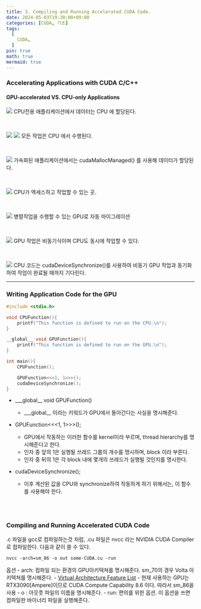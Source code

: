 ```yaml
---
title: 3. Compiling and Running Accelerated CUDA Code.
date: 2024-05-03T19:30:00+09:00
categories: [CUDA, 기초]
tags:
  [
	CUDA,
  ]
pin: true
math: true
mermaid: true
---
```



### Accelerating Applications with CUDA C/C++

#### GPU-accelerated VS. CPU-only Applications 

![](https://tera.dscloud.me:8080/Images/CUDA/NVIDIA_Tutorial1/1.png)
	CPU전용 애플리케이션에서 데이터는 CPU 에 할당된다.

<br/>

![](https://tera.dscloud.me:8080/Images/CUDA/NVIDIA_Tutorial1/2.png)
![](https://tera.dscloud.me:8080/Images/CUDA/NVIDIA_Tutorial1/3.png)
	모든 작업은 CPU 에서 수행된다.

<br/>

![](https://tera.dscloud.me:8080/Images/CUDA/NVIDIA_Tutorial1/4.png)
	가속화된 애플리케이션에서는 cudaMallocManaged() 를 사용해 데이터가 할당된다.

<br/>

![](https://tera.dscloud.me:8080/Images/CUDA/NVIDIA_Tutorial1/5.png)
	CPU가 엑세스하고 작업할 수 있는 곳.

<br/>

![](https://tera.dscloud.me:8080/Images/CUDA/NVIDIA_Tutorial1/6.png)
	병렬작업을 수행할 수 있는 GPU로 자동 마이그레이션

<br/>

![](https://tera.dscloud.me:8080/Images/CUDA/NVIDIA_Tutorial1/7.png)
	GPU 작업은 비동기식이며 CPU도 동시에 작업할 수 있다.

<br/>

![](https://tera.dscloud.me:8080/Images/CUDA/NVIDIA_Tutorial1/8.png)
	CPU 코드는 cudaDeviceSynchronize()를 사용하여 비동기 GPU 작업과 동기화 하여 작업이 완료될 때까지 기다린다.



---
### Writing Application Code for the GPU

``` cpp
#include <stdio.h>

void CPUFunction(){
	printf("This function is defined to run on the CPU.\n");
}

__global__ void GPUFunction(){
	printf("This function is defined to run on the GPU.\n");
}

int main(){
	CPUFunction();

	GPUFunction<<<1, 1>>>();
	cudaDeviceSynchronize();
}
```

- \_\_\_global\_\_ void GPUFunction() 
	- \_\_\_global\_\_ 이라는 키워드가 GPU에서 돌아간다는 사실을 명시해준다.
	
- GPUFunction<<<1, 1>>>();
	- GPU에서 작동하는 이러한 함수를 kernel이라 부르며, thread hierarchy를 명시해준다고 한다. 
	- 인자 중 앞의 1은 실행될 쓰레드 그룹의 개수를 명시하며, block 이라 부른다. 
	- 인자 중 뒤의 1은 각 block 내에 몇개의 쓰레드가 실행될 것인지를 명시한다. 

- cudaDeviceSynchronize();
	- 이후 계산된 값을 CPU와 synchronize하여 작동하게 하기 위해서는, 이 함수를 사용해야 한다.

<br/>
<br/>

### Compiling and Running Accelerated CUDA Code 

.c 파일을 gcc로 컴파일하는것 처럼, .cu 파일은 nvcc 라는 NVIDIA CUDA Compiler 로 컴파일한다. 다음과 같이 쓸 수 있다. 

	nvcc -arch=sm_86 -o out some-CUDA.cu -run 

옵션 
	- arch: 컴파일 되는 환경의 GPU아키텍쳐를 명시해준다. sm_70의 경우 Volta 아키텍쳐를 명시해준다. 
		- [Virtual Architecture Feature List](https://docs.nvidia.com/cuda/cuda-compiler-driver-nvcc/index.html#gpu-feature-list)
		- 현재 사용하는 GPU는 RTX3090[Ampere]이므로 CUDA Compute Capability 8.6 이다. 따라서 sm_86을 사용
	- o : 아웃풋 파일의 이름을 명시해준다.
	- run: 편의를 위한 옵션. 이 옵션을 쓰면 컴파일한 바이너리 파일을 실행해준다.



